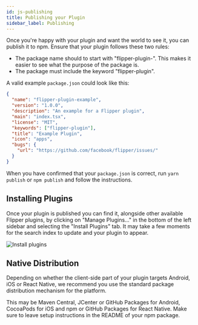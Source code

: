 ```yaml
---
id: js-publishing
title: Publishing your Plugin
sidebar_label: Publishing
---
```


Once you're happy with your plugin and want the world to see it,
you can publish it to npm. Ensure that your plugin follows these
two rules:

- The package name should to start with "flipper-plugin-". This makes
  it easier to see what the purpose of the package is.
- The package must include the keyword "flipper-plugin".

A valid example `package.json` could look like this:

```json
{
  "name": "flipper-plugin-example",
  "version": "1.0.0",
  "description": "An example for a Flipper plugin",
  "main": "index.tsx",
  "license": "MIT",
  "keywords": ["flipper-plugin"],
  "title": "Example Plugin",
  "icon": "apps",
  "bugs": {
    "url": "https://github.com/facebook/flipper/issues/"
  }
}
```

When you have confirmed that your `package.json` is correct,
run `yarn publish` or `npm publish` and follow the instructions.

## Installing Plugins

Once your plugin is published you can find it, alongside other
available Flipper plugins, by clicking on "Manage Plugins..."
in the bottom of the left sidebar and selecting the
"Install Plugins" tab. It may take a few moments for the
search index to update and your plugin to appear.

![Install plugins](assets/install-plugins.png)

## Native Distribution

Depending on whether the client-side part of your plugin targets
Android, iOS or React Native, we recommend you use the standard
package distribution mechanism for the platform.

This may be Maven Central, JCenter or GitHub Packages for Android,
CocoaPods for iOS and npm or GitHub Packages for React Native.
Make sure to leave setup instructions in the README of your
npm package.
